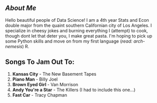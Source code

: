 ## *About Me*

Hello beautiful people of Data Science! I am a 4th year Stats and Econ double major from the quaint southern Californian city of Los Angeles. I specialize in cheesy jokes and burning everything I (attempt) to cook, though dont let that deter you, I make great pasta. I'm hoping to pick up some Python skills and move on from my first language (*read: arch-nemesis*) R. 



## **Songs To Jam Out To:**

1. **Kansas City** - The New Basement Tapes
2. **Piano Man** - Billy Joel
3. **Brown Eyed Girl** - Van Morrison 
4. **Andy You're a Star** - The Killers (I had to include this one...)
5. **Fast Car** - Tracy Chapman

